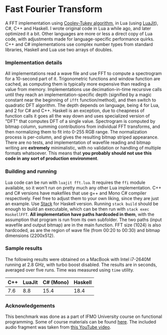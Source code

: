 # Fast Fourier Transform

A FFT implementation using [Cooley-Tukey algorithm](https://en.wikipedia.org/wiki/Cooley%E2%80%93Tukey_FFT_algorithm), in Lua (using [LuaJit](https://luajit.org/)), C#, C++ and Haskell.
I wrote original code in Lua a while ago, and later optimized it a bit. Other languages are more or less a direct copy of Lua code, with adjustments made for language-specific performance quirks. C++ and C# implementations use complex number types from standard libraries, Haskell and Lua use two arrays of doubles.

### Implementation details

All implementations read a wave file and use FFT to compute a spectrogram for a 10-second part of it. Trigonometric functions and window function are cached, as computing them is typically more expensive than reading a value from memory.
Implementations use decimation-in-time recursive calls until they reach an implementation-specific depth (signified by a magic constant near the beginning of ```ifft``` function/method), and then switch to quadratic DFT algorithm. The depth depends on language, being 4 for Lua, and 2 for C# and C++. Haskell is an exception, due to cheapness of function calls it goes all the way down and uses specialized version of "DFT" that computes DFT of a single value.
Spectrogram is computed by bitmap column, summing contributions from individual FFT transforms, and then normalizing them to fit into 0-255 RGB range. The normalization process is per-column, and gives the resulting bitmap striped appearance.
There are no tests, and implementation of wavefile reading and bitmap writing are **extremely** minimalistic, with no validation or handling of multiple formats whatsoever. This means that **you probably should not use this code in any sort of production environment**.

### Building and running
Lua code can be run with ```luajit fft.lua```. It requires the ```ffi``` module available, so it won't run on pretty much any other Lua implementation.
C++ and C# versions have makefiles that use g++ and Mono C# compiler respectively. Feel free to adjust them to your own liking, since they are just an example.
Use [Stack](http://haskellstack.org) for Haskell version. Running ```stack build``` should be enough to build an executable, which can be then run with ```stack exec HaskellFFT```.
**All implementation have paths hardcoded in them**, with the assumption that program is run from its own subfolder. The two paths (input wavefile and output bitmap) are in the main function. FFT size (1024) is also hardcoded, as are the region of wave file (from 00:20 to 00:30) and bitmap dimensions (2200x512).

### Sample results

The following results were obtained on a MacBook with Intel i7-2640M running at 2.8 GHz, with turbo boost disabled. The results are in seconds, averaged over five runs. Time was measured using ```time``` utility.

 C++ | LuaJit | C# (Mono) | Haskell 
-----|--------|-----------|---------
 7.6 | 8.8    |  15.4     |  18.4

### Acknowledgements
This benchmark was done as a part of IFMO University course on functional programming. Some of course materials can be found [here](https://github.com/jagajaga/FP-Course-ITMO).
The included audio fragment was taken from [this YouTube video](https://www.youtube.com/watch?v=8uCMmSDwHNA).

